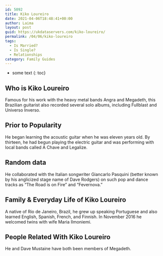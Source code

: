 ```yaml
---
id: 5092
title: Kiko Loureiro
date: 2021-04-06T18:48:41+00:00
author: Laima
layout: post
guid: https://ukdataservers.com/kiko-loureiro/
permalink: /04/06/kiko-loureiro
tags:
  - Is Married?
  - Is Single?
  - Relationships
category: Family Guides
---
```


* some text
{: toc}


## Who is Kiko Loureiro
                  
                  
                  
Famous for his work with the heavy metal bands Angra and Megadeth, this Brazilian guitarist also recorded several solo albums, including Fullblast and Universo Inverso. 
                  
              
            
              
            
                
                
                
## Prior to Popularity
                  
                  
                  
He began learning the acoustic guitar when he was eleven years old. By thirteen, he had begun playing the electric guitar and was performing with local bands called A Chave and Legalize.
                  
              
            
              
            
                
                
                
## Random data
                  
                  
                  
He collaborated with the Italian songwriter Giancarlo Pasquini (better known by his anglicized stage name of Dave Rodgers) on such pop and dance tracks as &#8220;The Road is on Fire&#8221; and &#8220;Fevernova.&#8221;
                  
              
            
              
            
                
                
                
## Family & Everyday Life of Kiko Loureiro
                  
                  
                  
A native of Rio de Janeiro, Brazil, he grew up speaking Portuguese and also learned English, Spanish, French, and Finnish. In November 2016 he welcomed twins with wife Maria Ilmoniemi.
                  
              
            
              
            
                
                
                
## People Related With Kiko Loureiro
                  
                  
                  
He and Dave Mustaine have both been members of Megadeth.
                  
              
            
              
            
                
              
            
              
              
            
            
              
            
          
          
          